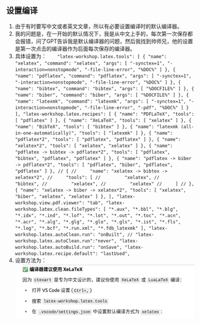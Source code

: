 ## 设置编译
1. 由于有时要写中文或者英文文章，所以有必要设置编译时的默认编译器。
2. 我的问题是，在一开始的默认情况下，我是从中文上手的，每次第一次保存都会报错，问了GPT告诉我是默认编译器的问题，然后我找到帅师兄，他的设置是第一次点击的编译器作为后面每次保存的编译器。
3. 具体设置为：```    "latex-workshop.latex.tools": [
        {
            "name": "xelatex",
            "command": "xelatex",
            "args": [
                "-synctex=1",
                "-interaction=nonstopmode",
                "-file-line-error",
                "%DOC%"
            ]
        },
        {
            "name": "pdflatex",
            "command": "pdflatex",
            "args": [
                "-synctex=1",
                "-interaction=nonstopmode",
                "-file-line-error",
                "%DOC%"
            ]
        },
        {
            "name": "bibtex",
            "command": "bibtex",
            "args": [
                "%DOCFILE%"
            ]
        },
        {
            "name": "biber",
            "command": "biber",
            "args": [
                "%DOCFILE%"
            ]
        },
        {
            "name": "latexmk",
            "command": "latexmk",
            "args": [
                "-synctex=1",
                "-interaction=nonstopmode",
                "-file-line-error",
                "-pdf",
                "%DOC%"
            ]
        }
    ],
    "latex-workshop.latex.recipes": [
        {
            "name": "PDFLaTeX",
            "tools": [
                "pdflatex"
            ]
        },
        {
            "name": "XeLaTeX",
            "tools": [
                "xelatex"
            ]
        },
        {
            "name": "BibTeX",
            "tools": [
                "bibtex"
            ]
        },
        {
            "name": "latexmk (all-in-one-automatically)",
            "tools": [
                "latexmk"
            ]
        },
        {
            "name": "pdflatex*2",
            "tools": [
                "pdflatex",
                "pdflatex"
            ]
        },
        {
            "name": "xelatex*2",
            "tools": [
                "xelatex",
                "xelatex"
            ]
        },
        {
            "name": "pdflatex -> bibtex -> pdflatex*2",
            "tools": [
                "pdflatex",
                "bibtex",
                "pdflatex",
                "pdflatex"
            ]
        },
        {
            "name": "pdflatex -> biber -> pdflatex*2",
            "tools": [
                "pdflatex",
                "biber",
                "pdflatex",
                "pdflatex"
            ]
        },
        // {
        //     "name": "xelatex -> bibtex -> xelatex*2",
        //     "tools": [
        //         "xelatex",
        //         "bibtex",
        //         "xelatex",
        //         "xelatex"
        //     ]
        // },
        {
            "name": "xelatex -> biber -> xelatex*2",
            "tools": [
                "xelatex",
                "biber",
                "xelatex",
                "xelatex"
            ]
        },
    ],
    "latex-workshop.view.pdf.viewer": "tab",
    "latex-workshop.latex.clean.fileTypes": [
        "*.aux",
        "*.bbl",
        "*.blg",
        "*.idx",
        "*.ind",
        "*.lof",
        "*.lot",
        "*.out",
        "*.toc",
        "*.acn",
        "*.acr",
        "*.alg",
        "*.glg",
        "*.glo",
        "*.gls",
        "*.ist",
        "*.fls",
        "*.log",
        "*.bcf",
        "*.run.xml",
        "*.fdb_latexmk"
    ],
    "latex-workshop.latex.autoClean.run": "onBuilt",
    // "latex-workshop.latex.autoClean.run":"never",
    "latex-workshop.latex.autoBuild.run": "onSave",
    "latex-workshop.latex.recipe.default": "lastUsed",```
4. 设置方法为：![alt text](.assets_IMG/Latex/image.png)